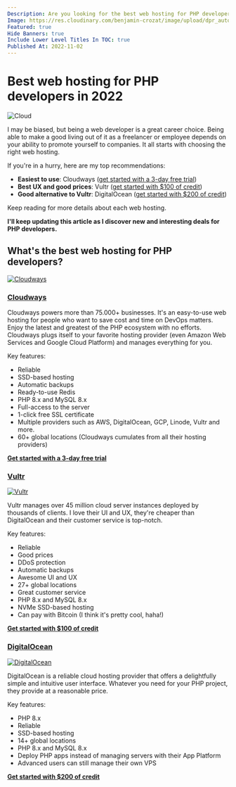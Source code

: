 ```yaml
---
Description: Are you looking for the best web hosting for PHP developers? I've got you covered. Here are the best web hosting providers I've found.
Image: https://res.cloudinary.com/benjamin-crozat/image/upload/dpr_auto,f_auto,q_auto,w_auto/v1667393961/cloud_xxp8u9.jpg
Featured: true
Hide Banners: true
Include Lower Level Titles In TOC: true
Published At: 2022-11-02
---
```


# Best web hosting for PHP developers in 2022

![Cloud](https://res.cloudinary.com/benjamin-crozat/image/upload/dpr_auto,f_auto,q_auto,w_auto/v1667393961/cloud_xxp8u9.jpg)

I may be biased, but being a web developer is a great career choice. Being able to make a good living out of it as a freelancer or employee depends on your ability to promote yourself to companies. It all starts with choosing the right web hosting.

If you're in a hurry, here are my top recommendations:
- **Easiest to use**: Cloudways ([get started with a 3-day free trial](https://benjamincrozat.com/recommends/cloudways))
- **Best UX and good prices**: Vultr ([get started with $100 of credit](https://benjamincrozat.com/recommends/vultr))
- **Good alternative to Vultr**: DigitalOcean ([get started with $200 of credit](https://benjamincrozat.com/recommends/digitalocean))

Keep reading for more details about each web hosting.

**I'll keep updating this article as I discover new and interesting deals for PHP developers.**

## What's the best web hosting for PHP developers?

[<img loading="lazy" src="https://res.cloudinary.com/benjamin-crozat/image/upload/dpr_auto,f_auto,q_auto,w_auto/v1667333031/Screenshot_2022-11-01_at_21.03.04_yaljg2.png" alt="Cloudways" />](https://benjamincrozat.com/recommends/cloudways)

### [Cloudways](https://benjamincrozat.com/recommends/cloudways)

Cloudways powers more than 75.000+ businesses. It's an easy-to-use web hosting for people who want to save cost and time on DevOps matters. Enjoy the latest and greatest of the PHP ecosystem with no efforts. Cloudways plugs itself to your favorite hosting provider (even Amazon Web Services and Google Cloud Platform) and manages everything for you.

Key features:
- Reliable
- SSD-based hosting
- Automatic backups
- Ready-to-use Redis
- PHP 8.x and MySQL 8.x
- Full-access to the server
- 1-click free SSL certificate
- Multiple providers such as AWS, DigitalOcean, GCP, Linode, Vultr and more.
- 60+ global locations (Cloudways cumulates from all their hosting providers)

[**Get started with a 3-day free trial**](https://benjamincrozat.com/recommends/cloudways)

### [Vultr](https://benjamincrozat.com/recommends/vultr)

[<img loading="lazy" src="https://res.cloudinary.com/benjamin-crozat/image/upload/dpr_auto,f_auto,q_auto,w_auto/v1667397258/www.vultr.com__akl39r.png" alt="Vultr" />](https://benjamincrozat.com/recommends/vultr)

Vultr manages over 45 million cloud server instances deployed by thousands of clients. I love their UI and UX, they're cheaper than DigitalOcean and their customer service is top-notch.

Key features:
- Reliable
- Good prices
- DDoS protection
- Automatic backups
- Awesome UI and UX
- 27+ global locations
- Great customer service
- PHP 8.x and MySQL 8.x
- NVMe SSD-based hosting
- Can pay with Bitcoin (I think it's pretty cool, haha!)

[**Get started with $100 of credit**](https://benjamincrozat.com/recommends/vultr)

### [DigitalOcean](https://benjamincrozat.com/recommends/digitalocean)

[<img loading="lazy" src="https://res.cloudinary.com/benjamin-crozat/image/upload/dpr_auto,f_auto,q_auto,w_auto/v1667393652/www.digitalocean.com__sctfdo.png" alt="DigitalOcean" />](https://benjamincrozat.com/recommends/digitalocean)

DigitalOcean is a reliable cloud hosting provider that offers a delightfully simple and intuitive user interface. Whatever you need for your PHP project, they provide at a reasonable price.

Key features:
- PHP 8.x
- Reliable
- SSD-based hosting
- 14+ global locations
- PHP 8.x and MySQL 8.x
- Deploy PHP apps instead of managing servers with their App Platform
- Advanced users can still manage their own VPS

[**Get started with $200 of credit**](https://benjamincrozat.com/recommends/digitalocean)
